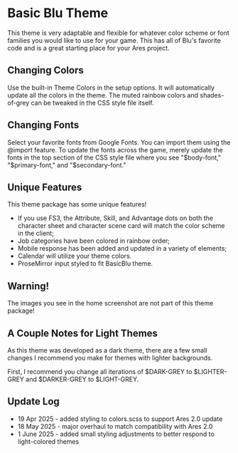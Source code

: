 # Basic Blu Theme
This theme is very adaptable and flexible for whatever color scheme or font families you would like to use for your game. This has all of Blu's favorite code and is a great starting place for your Ares project.

## Changing Colors
Use the built-in Theme Colors in the setup options. It will automatically update all the colors in the theme. The muted rainbow colors and shades-of-grey can be tweaked in the CSS style file itself.

## Changing Fonts
Select your favorite fonts from Google Fonts. You can import them using the @import feature. To update the fonts across the game, merely update the fonts in the top section of the CSS style file where you see "$body-font," "$primary-font," and "$secondary-font."

## Unique Features
This theme package has some unique features!

* If you use FS3, the Attribute, Skill, and Advantage dots on both the character sheet and character scene card will match the color scheme in the client;
* Job categories have been colored in rainbow order;
* Mobile response has been added and updated in a variety of elements;
* Calendar will utilize your theme colors.
* ProseMirror input styled to fit BasicBlu theme.

## Warning!
The images you see in the home screenshot are not part of this theme package!

## A Couple Notes for Light Themes
As this theme was developed as a dark theme, there are a few small changes I recommend you make for themes with lighter backgrounds.

First, I recommend you change all iterations of $DARK-GREY to $LIGHTER-GREY and $DARKER-GREY to $LIGHT-GREY.

## Update Log

* 19 Apr 2025 - added styling to colors.scss to support Ares 2.0 update
* 18 May 2025 - major overhaul to match compatibility with Ares 2.0
* 1 June 2025 - added small styling adjustments to better respond to light-colored themes
